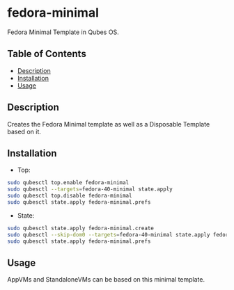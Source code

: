 # fedora-minimal

Fedora Minimal Template in Qubes OS.

## Table of Contents

* [Description](#description)
* [Installation](#installation)
* [Usage](#usage)


## Description

Creates the Fedora Minimal template as well as a Disposable Template based on
it.

## Installation

- Top:
```sh
sudo qubesctl top.enable fedora-minimal
sudo qubesctl --targets=fedora-40-minimal state.apply
sudo qubesctl top.disable fedora-minimal
sudo qubesctl state.apply fedora-minimal.prefs
```

- State:
<!-- pkg:begin:post-install -->
```sh
sudo qubesctl state.apply fedora-minimal.create
sudo qubesctl --skip-dom0 --targets=fedora-40-minimal state.apply fedora-minimal.install
sudo qubesctl state.apply fedora-minimal.prefs
```
<!-- pkg:end:post-install -->

## Usage

AppVMs and StandaloneVMs can be based on this minimal template.
